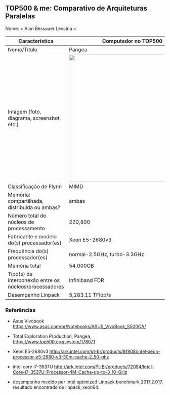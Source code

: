 

TOP500 & me: Comparativo de Arquiteturas Paralelas
--------------------------------------------------

Nome: < Alan Bessauer Lencina >

| Característica                                            | Computador no TOP500  | Meu computador  |
| --------------------------------------------------------- | --------------------- | --------------- |
| Nome/Título                                               | Pangea                      |       Asus Vivobook S500CA                |
| Imagem (foto, diagrama, screenshot, etc.)                 |  <img src="http://insidehpc.com/wp-content/uploads/2014/09/imgres-150x150.jpg" width="400"> | <img src="https://www.asus.com/media/global/products/GfgQhY3j06FcJgPW/P_setting_fff_1_90_end_500.png" width="400">|
| Classificação de Flynn                                    |          MIMD             |    MIMD             |
| Memória: compartilhada, distribuída ou ambas?             |         ambas              |    compartilhada             |
| Número total de núcleos de processamento                  |         	220,800              |     2            |
| Fabricante e modelo do(s) processador(es)                 |            Xeon E5-2680v3           |   Intel Core i7-3537U              |
| Frequência do(s) processador(es)                          |       normal-2.5GHz, turbo-3.3GHz                |    normal-2.0GHz, turbo -3.1GHz        |
| Memória total                                             |      54,000GB                 |     8GB            |
| Tipo(s) de interconexão entre os núcleos/processadores    |       Infiniband FDR                |                 |
| Desempenho Linpack                                        |       5,283.11 TFlop/s                |  27~30 GFlop/s               |

### Referências
- Asus Vivobook https://www.asus.com/br/Notebooks/ASUS_VivoBook_S500CA/

- Total Exploration Production, Pangea, https://www.top500.org/system/178071

- Xeon E5-2680v3 http://ark.intel.com/pt-br/products/81908/intel-xeon-processor-e5-2680-v3-30m-cache-2_50-ghz

- intel core i7-3537U http://ark.intel.com/Pt-Br/products/72054/Intel-Core-i7-3537U-Processor-4M-Cache-up-to-3_10-GHz

- desempenho medido por Intel optimized Linpack benchmark 2017.2.017, resultado encontrado de linpack_xeon64.
